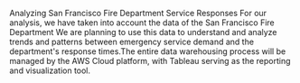 Analyzing San Francisco Fire Department Service Responses
For our analysis, we have taken into account the data of the San Francisco Fire Department We are planning to use this data to understand and analyze trends and patterns between emergency service demand and the department's response times.The entire data warehousing process will be managed by the AWS Cloud platform, with Tableau serving as the reporting and visualization tool.
